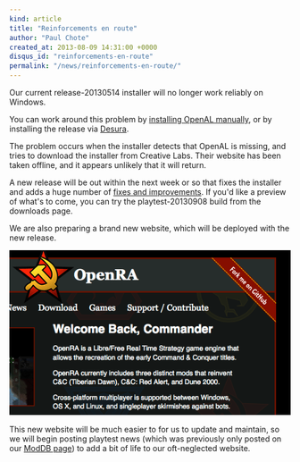 ```yaml
---
kind: article
title: "Reinforcements en route"
author: "Paul Chote"
created_at: 2013-08-09 14:31:00 +0000
disqus_id: "reinforcements-en-route"
permalink: "/news/reinforcements-en-route/"
---
```


Our current release-20130514 installer will no longer work reliably on Windows.

You can work around this problem by [installing OpenAL manually](http://open-ra.org/get-dependency.php?file=openal), or by installing the release via [Desura](http://www.desura.com/games/openra/play).

The problem occurs when the installer detects that OpenAL is missing, and tries to download the installer from Creative Labs. Their website has been taken offline, and it appears unlikely that it will return.

A new release will be out within the next week or so that fixes the installer and adds a huge number of [fixes and improvements](https://raw.github.com/pchote/OpenRA/7629f69f4c4d80104c43ee2bdd328603541b0fa5/CHANGELOG). If you'd like a preview of what's to come, you can try the playtest-20130908 build from the downloads page.

We are also preparing a brand new website, which will be deployed with the new release.

![Website promo](/images/news/website-promo-2.png)

This new website will be much easier to for us to update and maintain, so we will begin posting playtest news (which was previously only posted on our [ModDB page](http://www.moddb.com/games/openra/news/)) to add a bit of life to our oft-neglected website.